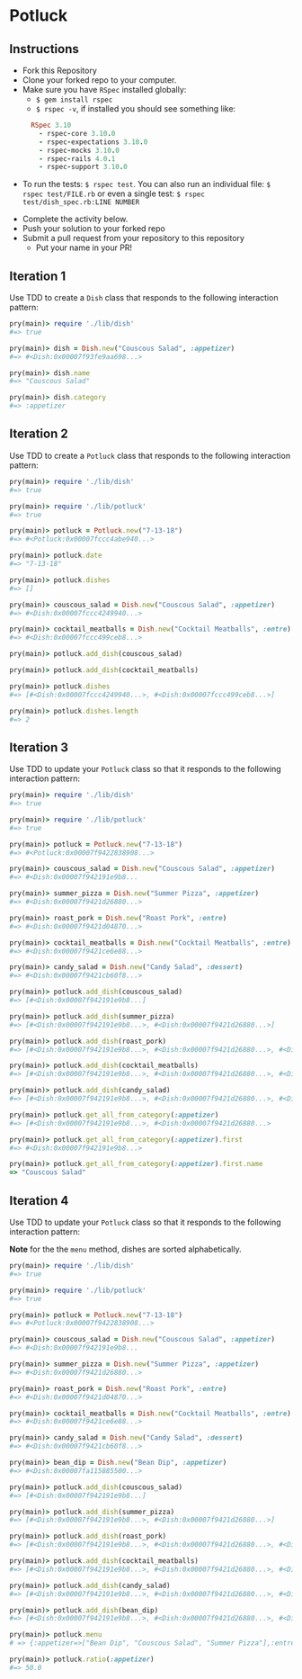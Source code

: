 # Potluck

## Instructions

* Fork this Repository
* Clone your forked repo to your computer.
* Make sure you have `RSpec` installed globally:
  - `$ gem install rspec`
  - `$ rspec -v`, if installed you should see something like:
  ```rb
    RSpec 3.10
      - rspec-core 3.10.0
      - rspec-expectations 3.10.0
      - rspec-mocks 3.10.0
      - rspec-rails 4.0.1
      - rspec-support 3.10.0
  ```
 - To run the tests: `$ rspec test`. You can also run an individual file: `$ rspec test/FILE.rb` or even a single test: `$ rspec test/dish_spec.rb:LINE NUMBER`
* Complete the activity below.
* Push your solution to your forked repo
* Submit a pull request from your repository to this repository
  * Put your name in your PR!

## Iteration 1

Use TDD to create a `Dish` class that responds to the following interaction pattern:

```ruby
pry(main)> require './lib/dish'
#=> true

pry(main)> dish = Dish.new("Couscous Salad", :appetizer)
#=> #<Dish:0x00007f93fe9aa698...>

pry(main)> dish.name
#=> "Couscous Salad"

pry(main)> dish.category
#=> :appetizer
```

## Iteration 2

Use TDD to create a `Potluck` class that responds to the following interaction pattern:

```ruby
pry(main)> require './lib/dish'
#=> true

pry(main)> require './lib/potluck'
#=> true

pry(main)> potluck = Potluck.new("7-13-18")
#=> #<Potluck:0x00007fccc4abe940...>

pry(main)> potluck.date
#=> "7-13-18"

pry(main)> potluck.dishes
#=> []

pry(main)> couscous_salad = Dish.new("Couscous Salad", :appetizer)
#=> #<Dish:0x00007fccc4249940...>

pry(main)> cocktail_meatballs = Dish.new("Cocktail Meatballs", :entre)
#=> #<Dish:0x00007fccc499ceb8...>

pry(main)> potluck.add_dish(couscous_salad)

pry(main)> potluck.add_dish(cocktail_meatballs)

pry(main)> potluck.dishes
#=> [#<Dish:0x00007fccc4249940...>, #<Dish:0x00007fccc499ceb8...>]

pry(main)> potluck.dishes.length
#=> 2
```

## Iteration 3

Use TDD to update your `Potluck` class so that it responds to the following interaction pattern:

```ruby
pry(main)> require './lib/dish'
#=> true

pry(main)> require './lib/potluck'
#=> true

pry(main)> potluck = Potluck.new("7-13-18")
#=> #<Potluck:0x00007f9422838908...>

pry(main)> couscous_salad = Dish.new("Couscous Salad", :appetizer)
#=> #<Dish:0x00007f942191e9b8...

pry(main)> summer_pizza = Dish.new("Summer Pizza", :appetizer)
#=> #<Dish:0x00007f9421d26880...>

pry(main)> roast_pork = Dish.new("Roast Pork", :entre)
#=> #<Dish:0x00007f9421d04870...>

pry(main)> cocktail_meatballs = Dish.new("Cocktail Meatballs", :entre)
#=> #<Dish:0x00007f9421ce6e88...>

pry(main)> candy_salad = Dish.new("Candy Salad", :dessert)
#=> #<Dish:0x00007f9421cb60f8...>

pry(main)> potluck.add_dish(couscous_salad)
#=> [#<Dish:0x00007f942191e9b8...]

pry(main)> potluck.add_dish(summer_pizza)
#=> [#<Dish:0x00007f942191e9b8...>, #<Dish:0x00007f9421d26880...>]

pry(main)> potluck.add_dish(roast_pork)
#=> [#<Dish:0x00007f942191e9b8...>, #<Dish:0x00007f9421d26880...>, #<Dish:0x00007f9421e26800...>]

pry(main)> potluck.add_dish(cocktail_meatballs)
#=> [#<Dish:0x00007f942191e9b8...>, #<Dish:0x00007f9421d26880...>, #<Dish:0x00007f9421e26800...>, #<Dish:0x00007f9421dAA770...>]

pry(main)> potluck.add_dish(candy_salad)
#=> [#<Dish:0x00007f942191e9b8...>, #<Dish:0x00007f9421d26880...>, #<Dish:0x00007f9421e26800...>, #<Dish:0x00007f9421dAA770...>, #<Dish:0x00007f9421dAA610...>]

pry(main)> potluck.get_all_from_category(:appetizer)
#=> [#<Dish:0x00007f942191e9b8...>, #<Dish:0x00007f9421d26880...>

pry(main)> potluck.get_all_from_category(:appetizer).first
#=> #<Dish:0x00007f942191e9b8...>

pry(main)> potluck.get_all_from_category(:appetizer).first.name
=> "Couscous Salad"
```

## Iteration 4

Use TDD to update your `Potluck` class so that it responds to the following interaction pattern:

**Note** for the the `menu` method, dishes are sorted alphabetically.

```ruby
pry(main)> require './lib/dish'
#=> true

pry(main)> require './lib/potluck'
#=> true

pry(main)> potluck = Potluck.new("7-13-18")
#=> #<Potluck:0x00007f9422838908...>

pry(main)> couscous_salad = Dish.new("Couscous Salad", :appetizer)
#=> #<Dish:0x00007f942191e9b8...

pry(main)> summer_pizza = Dish.new("Summer Pizza", :appetizer)
#=> #<Dish:0x00007f9421d26880...>

pry(main)> roast_pork = Dish.new("Roast Pork", :entre)
#=> #<Dish:0x00007f9421d04870...>

pry(main)> cocktail_meatballs = Dish.new("Cocktail Meatballs", :entre)
#=> #<Dish:0x00007f9421ce6e88...>

pry(main)> candy_salad = Dish.new("Candy Salad", :dessert)
#=> #<Dish:0x00007f9421cb60f8...>

pry(main)> bean_dip = Dish.new("Bean Dip", :appetizer)
#=> #<Dish:0x00007fa115885500...>

pry(main)> potluck.add_dish(couscous_salad)
#=> [#<Dish:0x00007f942191e9b8...]

pry(main)> potluck.add_dish(summer_pizza)
#=> [#<Dish:0x00007f942191e9b8...>, #<Dish:0x00007f9421d26880...>]

pry(main)> potluck.add_dish(roast_pork)
#=> [#<Dish:0x00007f942191e9b8...>, #<Dish:0x00007f9421d26880...>, #<Dish:0x00007f9421e26800...>]

pry(main)> potluck.add_dish(cocktail_meatballs)
#=> [#<Dish:0x00007f942191e9b8...>, #<Dish:0x00007f9421d26880...>, #<Dish:0x00007f9421e26800...>, #<Dish:0x00007f9421dAA770...>]

pry(main)> potluck.add_dish(candy_salad)
#=> [#<Dish:0x00007f942191e9b8...>, #<Dish:0x00007f9421d26880...>, #<Dish:0x00007f9421e26800...>, #<Dish:0x00007f9421dAA770...>, #<Dish:0x00007f9421dAA610...>]

pry(main)> potluck.add_dish(bean_dip)
#=> [#<Dish:0x00007f942191e9b8...>, #<Dish:0x00007f9421d26880...>, #<Dish:0x00007f9421e26800...>, #<Dish:0x00007f9421dAA770...>, #<Dish:0x00007f9421dAA610...>, #<Dish:0x00007f9421dAA680...>]

pry(main)> potluck.menu
# => {:appetizer=>["Bean Dip", "Couscous Salad", "Summer Pizza"],:entre=>["Cocktail Meatballs", "Roast Pork"],:dessert=>["Candy Salad"]}

pry(main)> potluck.ratio(:appetizer)
#=> 50.0
```

